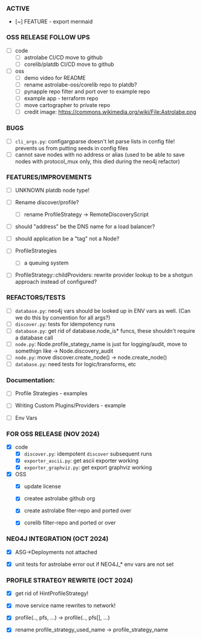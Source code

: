 ### ACTIVE
* [~] FEATURE - export mermaid

### OSS RELEASE FOLLOW UPS
* [ ] code
  * [ ] astrolabe CI/CD move to github
  * [ ] corelib/platdb CI/CD move to github
* [ ] oss
  * [ ] demo video for README
  * [ ] rename astrolabe-oss/corelib repo to platdb?
  * [ ] pynapple repo filter and port over to example repo
  * [ ] example app - terraform repo
  * [ ] move cartographer to private repo
  * [ ] credit image: https://commons.wikimedia.org/wiki/File:Astrolabe.png

### BUGS
* [ ] `cli_args.py`: configargparse doesn't let parse lists in config file!  prevents us from putting seeds in config files
* [ ] cannot save nodes with no address or alias (used to be able to save nodes with protocol_mux only, this died during the neo4j refactor)

### FEATURES/IMPROVEMENTS
* [ ] UNKNOWN platdb node type!
* [ ] Rename discover/profile?
  * [ ] rename ProfileStrategy -> RemoteDiscoveryScript
* [ ] should "address" be the DNS name for a load balancer?
* [ ] should application be a "tag" not a Node?
* [ ] ProfileStrategies
  * [ ] a queuing system
 * [ ] ProfileStrategy::childProviders: rewrite provider lookup to be a shotgun approach instead of configured?


### REFACTORS/TESTS
* [ ] `database.py`: neo4j vars should be looked up in ENV vars as well.  (Can we do this by convention for all args?)
* [ ] `discover.py`: tests for idempotency runs
* [ ] `database.py`: get rid of database.node_is* funcs, these shouldn't require a database call
* [ ] `node.py`: Node.profile_stategy_name is just for logging/audit, move to somethign like -> Node.discovery_audit
* [ ] `node.py`: move discover.create_node() -> node.create_node()
* [ ] `database.py`: need tests for logic/transforms, etc

### Documentation:
* [ ] Profile Strategies - examples
* [ ] Writing Custom Plugins/Providers - example
* [ ] Env Vars




### FOR OSS RELEASE (NOV 2024)
* [x] code
  * [x] `discover.py`: idempotent `discover` subsequent runs
  * [x] `exporter_ascii.py`: get ascii exporter working
  * [x] `exporter_graphviz.py`: get export graphviz working
* [x] OSS
  * [x] update license
  * [x] createe astrolabe github org
  * [x] create astrolabe fiter-repo and ported over
  * [x] corelib filter-repo and ported or over


### NEO4J INTEGRATION (OCT 2024)
* [x] ASG->Deployments not attached
* [x] unit tests for astrolabe error out if NEO4J_* env vars are not set


### PROFILE STRATEGY REWRITE (OCT 2024)
* [x] get rid of HintProfileStrategy!
* [x] move service name rewrites to network!
* [x] profile(.., pfs, ...) -> profile(.., pfs[], ...)
* [x] rename profile_strategy_used_name -> profile_strategy_name

